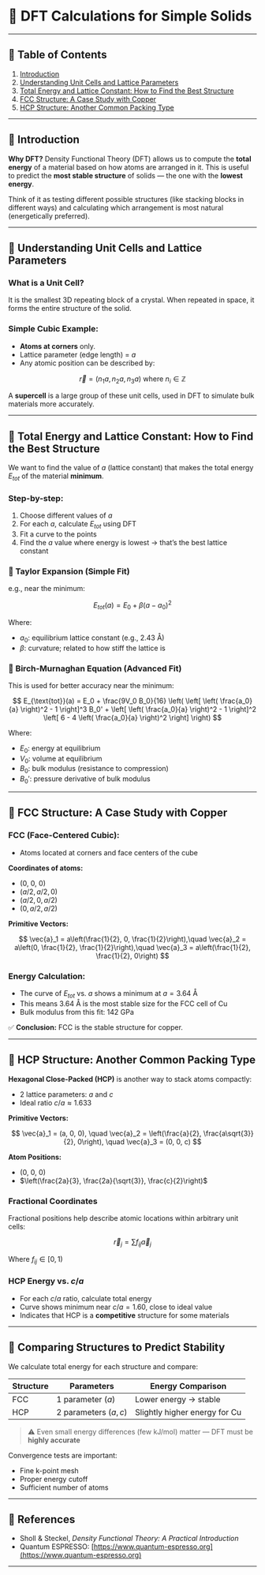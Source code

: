 # 📘 DFT Calculations for Simple Solids

---

## 📌 Table of Contents

1. [Introduction](#introduction)
2. [Understanding Unit Cells and Lattice Parameters](#understanding-unit-cells-and-lattice-parameters)
3. [Total Energy and Lattice Constant: How to Find the Best Structure](#total-energy-and-lattice-constant-how-to-find-the-best-structure)
4. [FCC Structure: A Case Study with Copper](#fcc-structure-a-case-study-with-copper)
5. [HCP Structure: Another Common Packing Type](#hcp-structure-another-common-packing-type)


---

## 🔷 Introduction

**Why DFT?**
Density Functional Theory (DFT) allows us to compute the **total energy** of a material based on how atoms are arranged in it. This is useful to predict the **most stable structure** of solids — the one with the **lowest energy**.

Think of it as testing different possible structures (like stacking blocks in different ways) and calculating which arrangement is most natural (energetically preferred).

---

## 🔹 Understanding Unit Cells and Lattice Parameters

### What is a Unit Cell?

It is the smallest 3D repeating block of a crystal. When repeated in space, it forms the entire structure of the solid.

### Simple Cubic Example:

* **Atoms at corners** only.
* Lattice parameter (edge length) = $a$
* Any atomic position can be described by:

$$
\vec{r} = (n_1 a, n_2 a, n_3 a) \text{ where } n_i \in \mathbb{Z}
$$

A **supercell** is a large group of these unit cells, used in DFT to simulate bulk materials more accurately.

---

## 🔹 Total Energy and Lattice Constant: How to Find the Best Structure

We want to find the value of $a$ (lattice constant) that makes the total energy $E_{tot}$ of the material **minimum**.

### Step-by-step:

1. Choose different values of $a$
2. For each $a$, calculate $E_{tot}$ using DFT
3. Fit a curve to the points
4. Find the $a$ value where energy is lowest → that’s the best lattice constant

### 🔸 Taylor Expansion (Simple Fit)

e.g., near the minimum:

$$
E_{tot}(a) = E_0 + \beta(a - a_0)^2
$$

Where:

* $a_0$: equilibrium lattice constant (e.g., 2.43 Å)
* $\beta$: curvature; related to how stiff the lattice is

### 🔸 Birch-Murnaghan Equation (Advanced Fit)

This is used for better accuracy near the minimum:

$$
E_{\text{tot}}(a) = E_0 + \frac{9V_0 B_0}{16} \left( \left[ \left( \frac{a_0}{a} \right)^2 - 1 \right]^3 B_0' + \left[ \left( \frac{a_0}{a} \right)^2 - 1 \right]^2 \left[ 6 - 4 \left( \frac{a_0}{a} \right)^2 \right] \right)
$$

Where:

* $E_0$: energy at equilibrium
* $V_0$: volume at equilibrium
* $B_0$: bulk modulus (resistance to compression)
* $B_0'$: pressure derivative of bulk modulus

---

## 🔹 FCC Structure: A Case Study with Copper

### FCC (Face-Centered Cubic):

* Atoms located at corners and face centers of the cube

**Coordinates of atoms:**

* (0, 0, 0)
* ($a/2, a/2, 0$)
* ($a/2, 0, a/2$)
* ($0, a/2, a/2$)

**Primitive Vectors:**

$$
\vec{a}_1 = a\left(\frac{1}{2}, 0, \frac{1}{2}\right),\quad
\vec{a}_2 = a\left(0, \frac{1}{2}, \frac{1}{2}\right),\quad
\vec{a}_3 = a\left(\frac{1}{2}, \frac{1}{2}, 0\right)
$$

### Energy Calculation:

* The curve of $E_{tot}$ vs. $a$ shows a minimum at $a = 3.64 \text{ Å}$
* This means 3.64 Å is the most stable size for the FCC cell of Cu
* Bulk modulus from this fit: $142 \text{ GPa}$

✅ **Conclusion:** FCC is the stable structure for copper.

---

## 🔹 HCP Structure: Another Common Packing Type

**Hexagonal Close-Packed (HCP)** is another way to stack atoms compactly:

* 2 lattice parameters: $a$ and $c$
* Ideal ratio $c/a \approx 1.633$

**Primitive Vectors:**

$$
\vec{a}_1 = (a, 0, 0), \quad
\vec{a}_2 = \left(\frac{a}{2}, \frac{a\sqrt{3}}{2}, 0\right), \quad
\vec{a}_3 = (0, 0, c)
$$

**Atom Positions:**

* (0, 0, 0)
* $\left(\frac{2a}{3}, \frac{2a}{\sqrt{3}}, \frac{c}{2}\right)$

### Fractional Coordinates

Fractional positions help describe atomic locations within arbitrary unit cells:

$$
\vec{r}_j = \sum f_{ij} \vec{a}_j
$$

Where $f_{ij} \in [0, 1)$

### HCP Energy vs. $c/a$

* For each $c/a$ ratio, calculate total energy
* Curve shows minimum near $c/a = 1.60$, close to ideal value
* Indicates that HCP is a **competitive** structure for some materials

---

## 🔹 Comparing Structures to Predict Stability

We calculate total energy for each structure and compare:

| Structure | Parameters            | Energy Comparison             |
| --------- | --------------------- | ----------------------------- |
| FCC       | 1 parameter ($a$)     | Lower energy → stable         |
| HCP       | 2 parameters ($a, c$) | Slightly higher energy for Cu |

> ⚠️ Even small energy differences (few kJ/mol) matter — DFT must be **highly accurate**

Convergence tests are important:

* Fine k-point mesh
* Proper energy cutoff
* Sufficient number of atoms

---

## 📖 References

* Sholl & Steckel, *Density Functional Theory: A Practical Introduction*
* Quantum ESPRESSO: [https://www.quantum-espresso.org](https://www.quantum-espresso.org)

---
